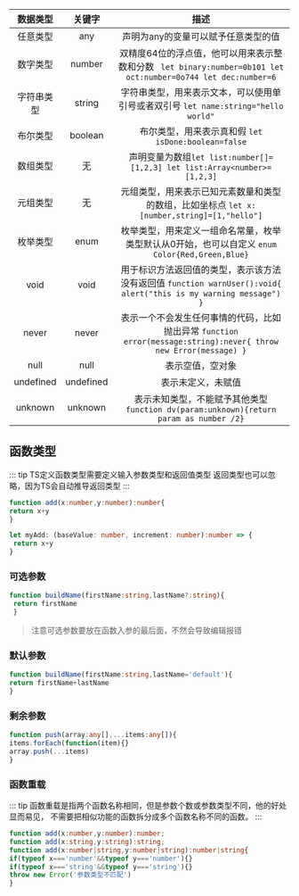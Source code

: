 | 数据类型  |   关键字   |                                               描述                                                |
|:-----:|:-------:|:-----------------------------------------------------------------------------------------------:|
| 任意类型  |   any   |                                       声明为any的变量可以赋予任意类型的值                                       |
| 数字类型  | number  |  双精度64位的浮点值，他可以用来表示整数和分数 ``` let binary:number=0b101 let oct:number=0o744 let dec:number=6```   |
| 字符串类型 | string  |                 字符串类型，用来表示文本，可以使用单引号或者双引号 ``` let name:string="hello world" ```                 |
| 布尔类型  | boolean |                          布尔类型，用来表示真和假 ``` let isDone:boolean=false ```                          |
| 数组类型  |    无    |             声明变量为数组``` let list:number[]=[1,2,3] let list:Array<number>=[1,2,3] ```             |
| 元组类型  |    无    |              元组类型，用来表示已知元素数量和类型的数组，比如坐标点 ``` let x:[number,string]=[1,"hello"] ```              |
| 枚举类型  |  enum   |              枚举类型，用来定义一组命名常量，枚举类型默认从0开始，也可以自定义 ``` enum Color{Red,Green,Blue} ```               |
| void  |  void   | 用于标识方法返回值的类型，表示该方法没有返回值 ``` function warnUser():void{ alert("this is my warning message") } ``` |
| never  |  never   | 表示一个不会发生任何事情的代码，比如抛出异常 ``` function error(message:string):never{ throw new Error(message) } ``` |
|null  |  null   |                                            表示空值，空对象                                             |
| undefined  |  undefined   |                                            表示未定义，未赋值                                            |
| unknown  |  unknown   |       表示未知类型，不能赋予其他类型       ``` function dv(param:unknown){return param as number /2}```        |

## 函数类型

::: tip
TS定义函数类型需要定义输入参数类型和返回值类型
返回类型也可以忽略，因为TS会自动推导返回类型
:::

``` ts
function add(x:number,y:number):number{
return x+y
}
```

``` ts
let myAdd: (baseValue: number, increment: number):number => {
 return x+y
}
```

### 可选参数
``` ts
function buildName(firstName:string,lastName?:string){
 return firstName
 }
```
> 注意可选参数要放在函数入参的最后面，不然会导致编辑报错

### 默认参数
``` ts
function buildName(firstName:string,lastName='default'){
return firstName+lastName
}
```

### 剩余参数
``` ts
function push(array:any[],...items:any[]){
items.forEach(function(item){}
array.push(...items)
}
```

### 函数重载
::: tip
函数重载是指两个函数名称相同，但是参数个数或参数类型不同，他的好处显而易见，
不需要把相似功能的函数拆分成多个函数名称不同的函数。
:::
``` ts
function add(x:number,y:number):number;
function add(x:string,y:string):string;
function add(x:number|string,y:number|string):number|string{
if(typeof x==='number'&&typeof y==='number'){}
if(typeof x==='string'&&typeof y==='string'){}
throw new Error('参数类型不匹配')
}
```
